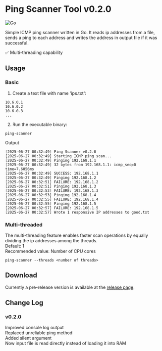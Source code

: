# Ping Scanner Tool v0.2.0
![Go](https://img.shields.io/badge/go-%2300ADD8.svg?style=for-the-badge&logo=go&logoColor=white)  

Simple ICMP ping scanner written in Go. It reads ip addresses from a file, sends a ping to each address and writes the address in output file if it was successful.

✅ Multi-threading capability

## Usage
### Basic
1. Create a text file with name 'ips.txt':
```
10.6.0.1
10.6.0.2
10.6.0.3
...
```
2. Run the executable binary:
```shell
ping-scanner
```
Output
```
[2025-06-27 00:32:49] Ping Scanner v0.2.0
[2025-06-27 00:32:49] Starting ICMP ping scan...
[2025-06-27 00:32:49] Pinging 192.168.1.1
[2025-06-27 00:32:49] 32 bytes from 192.168.1.1: icmp_seq=0 time=7.6056ms
[2025-06-27 00:32:49] SUCCESS: 192.168.1.1
[2025-06-27 00:32:49] Pinging 192.168.1.2
[2025-06-27 00:32:51] FAILURE: 192.168.1.2
[2025-06-27 00:32:51] Pinging 192.168.1.3
[2025-06-27 00:32:53] FAILURE: 192.168.1.3
[2025-06-27 00:32:53] Pinging 192.168.1.4
[2025-06-27 00:32:55] FAILURE: 192.168.1.4
[2025-06-27 00:32:55] Pinging 192.168.1.5
[2025-06-27 00:32:57] FAILURE: 192.168.1.5
[2025-06-27 00:32:57] Wrote 1 responsive IP addresses to good.txt
```

### Multi-threaded
The multi-threading feature enables faster scan operations by equally dividing the ip addresses among the threads.  
Default: 1  
Recommended value: Number of CPU cores
```
ping-scanner --threads <number of threads>
```

## Download
Currently a pre-release version is available at the [release page](https://github.com/DarkMode49/ping-scanner-go/releases).

## Change Log

### v0.2.0
Improved console log output  
Replaced unreliable ping method  
Added silent argument  
Now input file is read directly instead of loading it into RAM  
